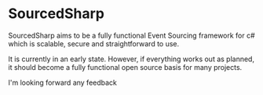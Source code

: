 # SourcedSharp
SourcedSharp aims to be a fully functional Event Sourcing framework for c# which is scalable, secure and straightforward to use.

It is currently in an early state. However, if everything works out as planned, it should become a fully functional open source basis for many projects.

I'm looking forward any feedback
